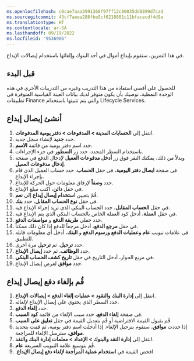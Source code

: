 ```yaml
---
ms.openlocfilehash: c0cae7aaa3991368f97ff12c80035dd8899d7cad
ms.sourcegitcommit: 43cf7aeea286fbe9cf6210881c11bfacecdf4d9a
ms.translationtype: HT
ms.contentlocale: ar-SA
ms.lasthandoff: 09/19/2022
ms.locfileid: "9536986"
---
```

في هذا التمرين، ستقوم بإيداع أموال في أحد البنوك وإلغائها باستخدام إيصالات الإيداع.

## <a name="before-you-begin"></a>قبل البدء 

للحصول على أقصى استفادة من هذا التدريب وغيره من التدريبات الأخرى في هذه الوحدة النمطية، نوصيك بأن يكون متوفر لديك بيانات العينة القياسية المتوفرة في تطبيقات Finance والتي يتم تثبيتها باستخدام Lifecycle Services. 

## <a name="create-a-deposit-slip"></a>أنشئ إيصال إيداع 

1.  انتقل إلى **الحسابات المدينة > المدفوعات > دفتر يومية المدفوعات**.
2.  حدد **جديد** لإنشاء سجل جديد.
3.  حدد اسم دفتر يومية من قائمة **الاسم**.
4.  باستخدام السطر المحدد، حدد زر **السطور** في جزء الإجراءات.
5.  وبدلاً من ذلك، يمكنك النقر فوق زر **أدخل مدفوعات العميل** لإدخال الدفع في صفحة **إدخال مدفوعات العميل**.
5.  في صفحة **ايصال دفتر اليومية**، في حقل **الحساب**، حدد حساب العميل الذي قام بإجراء الإيداع.
6.  حدد **وصفاً** لإرفاق معلومات حول الحركة للإيداع.
7.  في حقل **دائن**، اكتب مبلغ الإيداع.
8.  قُمّ بتعيين **استخدام إيصال إيداع** إلى **نعم**.
9.  في حقل **نوع الحساب المقابل**، حدد **بنك**.
10. في حقل **الحساب المقابل**، حدد الحساب البنكي الذي تريد إجراء الإيداع فيه.
11. في حقل **العملة**، أدخل كود العملة الخاص بالحساب البنكي الذي يتم الإيداع فيه.
12. حدد حقلي **طريقة الدفع** و **مواصفات الدفع**.
13. في حقل **مرجع الدفع**، أدخل مرجعاً للدفع إذا كان ذلك ممكناً.
14. في علامات تبويب **عام وعمليات الدفع ورسوم الدفع** و **البنك**، أدخل أي معلومات قابله للتطبيق.
15. حدد **ترحيل**، ثم **ترحيل** مرة أخرى.
16. حدد **الوظائف**، ثم حدد **إيصال الإيداع**.
17. في مربع الحوار، أدخل التاريخ في حقل **تاريخ كشف الحساب البنكي**.
18. حدد **موافق** لعرض إيصال الإيداع. 

## <a name="cancel-a-deposit-slip-payment"></a>قُم بإلغاء دفع إيصال إيداع 

1.  انتقل إلى **إدارة البنك والنقود > عمليات إلغاء الدفع > إيصالات الإيداع**.
2.  حدد السطر الذي يحتوي على إيصال الإيداع لإلغائه. 
3.  حدد **إلغاء الدفع**.
4.  في صفحة **إلغاء الدفع**، حدد سبب الإلغاء من قائمة **كود السبب**.
5.  قُم بقبول القيمة الافتراضية أو قُم بتعديل القيمة في حقل **تعليق على السبب**.
6.  إذا حددت **موافق**، ستقوم بترحيل الإلغاء. إذا أدخلت اسم دفتر يومية، ثم قمت بتحديد **موافق**، سترسل الإلغاء للمراجعة.
7.  انتقل إلى **‏‫إدارة النقد والبنوك‬ > الإعداد > معلمات إدارة البنك والنقد**.
8.  قُم بتوسيع علامة التبويب السريعة **عام**.
9.  افحص القيمة في **استخدام عملية المراجعة لإلغاء دفع إيصال الإيداع‬‏‫‬‏‫‏**.


